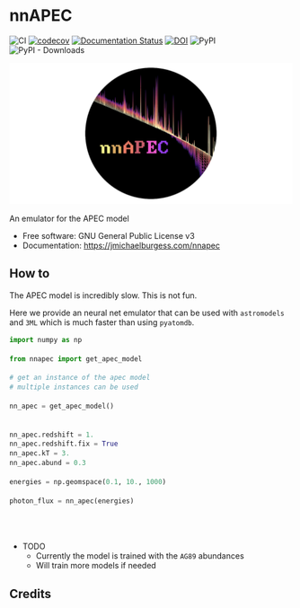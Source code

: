 # nnAPEC
![CI](https://github.com/grburgess/nnapec/workflows/CI/badge.svg?branch=master)
[![codecov](https://codecov.io/gh/grburgess/nnapec/branch/master/graph/badge.svg)](https://codecov.io/gh/grburgess/nnapec)
[![Documentation Status](https://readthedocs.org/projects/nnapec/badge/?version=latest)](https://nnapec.readthedocs.io/en/latest/?badge=latest)
[![DOI](https://zenodo.org/badge/DOI/10.5281/zenodo.3372456.svg)](https://doi.org/10.5281/zenodo.3372456)
![PyPI](https://img.shields.io/pypi/v/nnapec)
![PyPI - Downloads](https://img.shields.io/pypi/dm/nnapec)

![alt text](https://raw.githubusercontent.com/grburgess/nnapec/master/docs/media/logo.png)


An emulator for the APEC model


* Free software: GNU General Public License v3
* Documentation: https://jmichaelburgess.com/nnapec


## How to

The APEC model is incredibly slow. This is not fun.

Here we provide an neural net emulator that can be used with `astromodels` and
`3ML` which is much faster than using `pyatomdb`.

```python
import numpy as np

from nnapec import get_apec_model

# get an instance of the apec model
# multiple instances can be used

nn_apec = get_apec_model()


nn_apec.redshift = 1.
nn_apec.redshift.fix = True
nn_apec.kT = 3.
nn_apec.abund = 0.3

energies = np.geomspace(0.1, 10., 1000)

photon_flux = nn_apec(energies)





```


* TODO
  *  Currently the model is trained with the `AG89` abundances
  *  Will train more models if needed

## Credits

